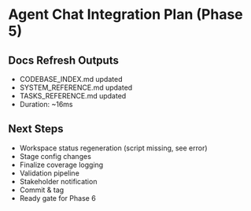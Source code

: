# Agent Chat Integration Plan (Phase 5)

## Docs Refresh Outputs

- CODEBASE_INDEX.md updated
- SYSTEM_REFERENCE.md updated
- TASKS_REFERENCE.md updated
- Duration: ~16ms

## Next Steps

- Workspace status regeneration (script missing, see error)
- Stage config changes
- Finalize coverage logging
- Validation pipeline
- Stakeholder notification
- Commit & tag
- Ready gate for Phase 6
